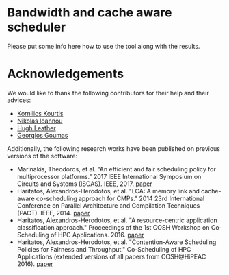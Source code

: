 # Bandwidth and cache aware scheduler

Please put some info here how to use the tool along with the results.


# Acknowledgements

We would like to thank the following contributors for their help and their advices:

- [Kornilios Kourtis](mailto:kkourt@kkourt.io)
- [Nikolas Ioannou](mailto:nio@zurich.ibm.com)
- [Hugh Leather](mailto:hleather@inf.ed.ac.uk)
- [Georgios Goumas](mailto:goumas@cslab.ntua.gr)

Additionally, the following research works have been published on previous versions of the software:

- Marinakis, Theodoros, et al. "An efficient and fair scheduling policy for multiprocessor platforms." 2017 IEEE International Symposium on Circuits and Systems (ISCAS). IEEE, 2017. [paper](https://ieeexplore.ieee.org/document/8050758)
- Haritatos, Alexandros-Herodotos, et al. "LCA: A memory link and cache-aware co-scheduling approach for CMPs." 2014 23rd International Conference on Parallel Architecture and Compilation Techniques (PACT). IEEE, 2014. [paper](https://ieeexplore.ieee.org/abstract/document/7855923)
- Haritatos, Alexandros-Herodotos, et al. "A resource-centric application classification approach." Proceedings of the 1st COSH Workshop on Co-Scheduling of HPC Applications. 2016. [paper](https://mediatum.ub.tum.de/?id=1286948)
- Haritatos, Alexandros-Herodotos, et al. "Contention-Aware Scheduling Policies for Fairness and Throughput." Co-Scheduling of HPC Applications (extended versions of all papers from COSH@HiPEAC 2016). [paper](http://ebooks.iospress.nl/publication/45982)
